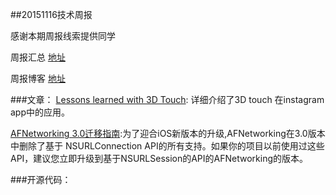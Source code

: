 ##20151116技术周报

感谢本期周报线索提供同学

周报汇总 [地址](https://github.com/BaiduHiDeviOS/iOS-Tech-Weekly)

周报博客 [地址](http://baiduhidevios.github.io/)

###文章：
[Lessons learned with 3D Touch](http://engineering.instagram.com/posts/465414923641286/lessons-learned-with-3D-touch):  详细介绍了3D touch 在instagram app中的应用。

[AFNetworking 3.0迁移指南](http://www.cocoachina.com/ios/20151022/13831.html):为了迎合iOS新版本的升级,AFNetworking在3.0版本中删除了基于 NSURLConnection API的所有支持。如果你的项目以前使用过这些API，建议您立即升级到基于NSURLSession的API的AFNetworking的版本。

###开源代码：
